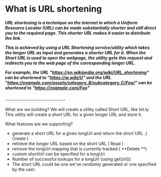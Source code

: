 <h1>What is URL shortening</h1>

<h5>URL shortening is a technique on the internet in which a Uniform Resource Locator (URL) can be made substantially shorter and still direct you to the required page. This shorter URL makes it easier to distribute the link.

This is achieved by using a URL Shortening service/utility which takes the longer URL as input and generates a shorter URL for it. When the Short URL is used to open the webpage, the utility gets this request and redirects you to the web page of the corresponding longer URL.


For example, the URL "https://en.wikipedia.org/wiki/URL_shortening" can be shortened to "https://w.wiki/U" and the URL "https://example.com/assets/category_B/subcategory_C/Foo/" can be shortened to "https://example.com/Foo"
</h5>
-------------------------------
<p>
What are we building?
We will create a utility called Short URL, like bit.ly. This utility will create a short URL for a given longer URL and store it.

What features are we supporting?
<ul>
<li>generate a short URL for a given longUrl and return the short URL .( Create )</li>
<li>retrieve the longer URL based on the short URL ( Read )</li>
<li>remove the longUrl mapping that is currently tracked ( **Delete **)</li>
<li>custom shortUrl can be specified for a longUrl</li>
<li>Number of successful lookups for a longUrl (using getUrl())</li>
<li>The short URL could be one we've randomly generated or one specified by the user.</li>
</ul>
</p>
